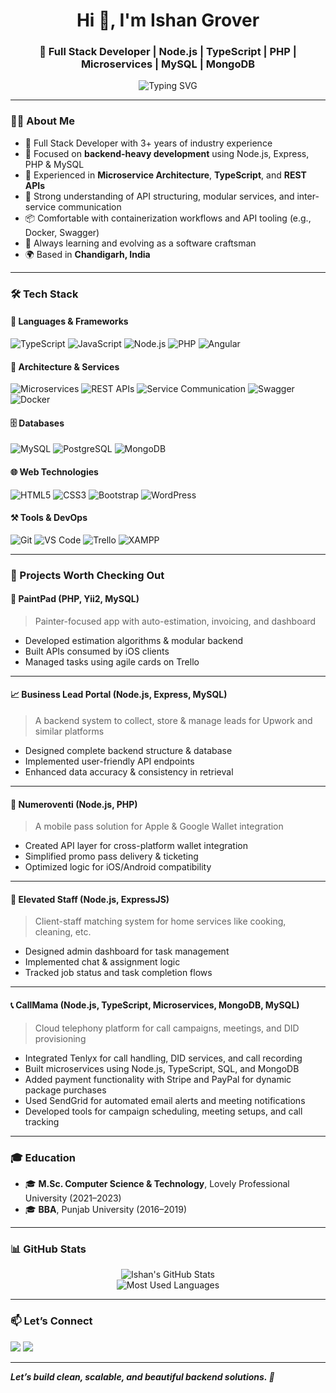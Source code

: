 <h1 align="center">Hi 👋, I'm Ishan Grover</h1>
<h3 align="center">🚀 Full Stack Developer | Node.js | TypeScript | PHP | Microservices | MySQL | MongoDB</h3>

<p align="center">
  <img src="https://readme-typing-svg.demolab.com?font=Fira+Code&duration=3000&pause=1000&center=true&width=460&lines=3%2B+Years+of+Professional+Experience;Node.js+%7C+Microservices+%7C+TypeScript;Clean+Code+%7C+API+Expert" alt="Typing SVG" />
</p>

---

### 🧑‍💻 About Me

* 💼 Full Stack Developer with 3+ years of industry experience
* 🧠 Focused on **backend-heavy development** using Node.js, Express, PHP & MySQL
* 🧩 Experienced in **Microservice Architecture**, **TypeScript**, and **REST APIs**
* 💬 Strong understanding of API structuring, modular services, and inter-service communication
* 📦 Comfortable with containerization workflows and API tooling (e.g., Docker, Swagger)
* 🌱 Always learning and evolving as a software craftsman
* 🌍 Based in **Chandigarh, India**

---

### 🛠 Tech Stack

#### 🚀 Languages & Frameworks

![TypeScript](https://img.shields.io/badge/-TypeScript-3178C6?logo=typescript\&logoColor=white\&style=flat)
![JavaScript](https://img.shields.io/badge/-JavaScript-F7DF1E?logo=javascript\&logoColor=black\&style=flat)
![Node.js](https://img.shields.io/badge/-Node.js-339933?logo=node.js\&logoColor=white\&style=flat)
![PHP](https://img.shields.io/badge/-PHP-777BB4?logo=php\&logoColor=white\&style=flat)
![Angular](https://img.shields.io/badge/-Angular-DD0031?logo=angular\&logoColor=white\&style=flat)

#### 🧱 Architecture & Services

![Microservices](https://img.shields.io/badge/-Microservice%20Architecture-ff6f00?style=flat)
![REST APIs](https://img.shields.io/badge/-REST%20API-blue?style=flat)
![Service Communication](https://img.shields.io/badge/-Service%20Orchestration-9c27b0?style=flat)
![Swagger](https://img.shields.io/badge/-Swagger-85EA2D?logo=swagger\&logoColor=black\&style=flat)
![Docker](https://img.shields.io/badge/-Docker-2496ED?logo=docker\&logoColor=white\&style=flat)

#### 🗄️ Databases

![MySQL](https://img.shields.io/badge/-MySQL-4479A1?logo=mysql\&logoColor=white\&style=flat)
![PostgreSQL](https://img.shields.io/badge/-PostgreSQL-336791?logo=postgresql\&logoColor=white\&style=flat)
![MongoDB](https://img.shields.io/badge/-MongoDB-47A248?logo=mongodb\&logoColor=white\&style=flat)

#### 🌐 Web Technologies

![HTML5](https://img.shields.io/badge/-HTML5-E34F26?logo=html5\&logoColor=white\&style=flat)
![CSS3](https://img.shields.io/badge/-CSS3-1572B6?logo=css3\&logoColor=white\&style=flat)
![Bootstrap](https://img.shields.io/badge/-Bootstrap-7952B3?logo=bootstrap\&logoColor=white\&style=flat)
![WordPress](https://img.shields.io/badge/-WordPress-21759B?logo=wordpress\&logoColor=white\&style=flat)

#### ⚒️ Tools & DevOps

![Git](https://img.shields.io/badge/-Git-F05032?logo=git\&logoColor=white\&style=flat)
![VS Code](https://img.shields.io/badge/-VSCode-007ACC?logo=visual-studio-code\&logoColor=white\&style=flat)
![Trello](https://img.shields.io/badge/-Trello-0052CC?logo=trello\&logoColor=white\&style=flat)
![XAMPP](https://img.shields.io/badge/-XAMPP-FB7A24?logo=xampp\&logoColor=white\&style=flat)

---

### 📌 Projects Worth Checking Out

#### 🎨 PaintPad (PHP, Yii2, MySQL)

> Painter-focused app with auto-estimation, invoicing, and dashboard

* Developed estimation algorithms & modular backend
* Built APIs consumed by iOS clients
* Managed tasks using agile cards on Trello

---

#### 📈 Business Lead Portal (Node.js, Express, MySQL)

> A backend system to collect, store & manage leads for Upwork and similar platforms

* Designed complete backend structure & database
* Implemented user-friendly API endpoints
* Enhanced data accuracy & consistency in retrieval

---

#### 🎫 Numeroventi (Node.js, PHP)

> A mobile pass solution for Apple & Google Wallet integration

* Created API layer for cross-platform wallet integration
* Simplified promo pass delivery & ticketing
* Optimized logic for iOS/Android compatibility

---

#### 🧹 Elevated Staff (Node.js, ExpressJS)

> Client-staff matching system for home services like cooking, cleaning, etc.

* Designed admin dashboard for task management
* Implemented chat & assignment logic
* Tracked job status and task completion flows

---

#### 📞 CallMama (Node.js, TypeScript, Microservices, MongoDB, MySQL)

> Cloud telephony platform for call campaigns, meetings, and DID provisioning

* Integrated Tenlyx for call handling, DID services, and call recording
* Built microservices using Node.js, TypeScript, SQL, and MongoDB
* Added payment functionality with Stripe and PayPal for dynamic package purchases
* Used SendGrid for automated email alerts and meeting notifications
* Developed tools for campaign scheduling, meeting setups, and call tracking

---

### 🎓 Education

* 🎓 **M.Sc. Computer Science & Technology**, Lovely Professional University (2021–2023)
* 🎓 **BBA**, Punjab University (2016–2019)

---

### 📊 GitHub Stats

<p align="center">
  <img src="https://github-readme-stats.vercel.app/api?username=ishangrover&show_icons=true&theme=radical" alt="Ishan's GitHub Stats" />
  <br />
  <img src="https://github-readme-stats.vercel.app/api/top-langs/?username=ishangrover&layout=compact&theme=radical" alt="Most Used Languages" />
</p>

---

### 📫 Let’s Connect

<p>
  <a href="mailto:ishangrover13@gmail.com"><img src="https://img.shields.io/badge/Email-Contact-red?style=for-the-badge&logo=gmail"></a>
  <a href="https://www.linkedin.com/in/ishangrover" target="_blank"><img src="https://img.shields.io/badge/LinkedIn-Connect-blue?style=for-the-badge&logo=linkedin"></a>
</p>

---

***Let’s build clean, scalable, and beautiful backend solutions. 🚀***
